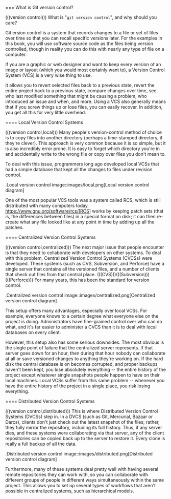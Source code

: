 === What is Git version control?

(((version control)))
What is "`git version control`", and why should you care?

Git ersion control is a system that records changes to a file or set of files over time so that you can recall specific versions later.
For the examples in this book, you will use software source code as the files being version controlled, though in reality you can do this with nearly any type of file on a computer.

If you are a graphic or web designer and want to keep every version of an image or layout (which you would most certainly want to), a Version Control System (VCS) is a very wise thing to use.

It allows you to revert selected files back to a previous state, revert the entire project back to a previous state, compare changes over time, see who last modified something that might be causing a problem, who introduced an issue and when, and more.
Using a VCS also generally means that if you screw things up or lose files, you can easily recover.
In addition, you get all this for very little overhead.

==== Local Version Control Systems

(((version control,local)))
Many people's version-control method of choice is to copy files into another directory (perhaps a time-stamped directory, if they're clever).
This approach is very common because it is so simple, but it is also incredibly error prone.
It is easy to forget which directory you're in and accidentally write to the wrong file or copy over files you don't mean to.

To deal with this issue, programmers long ago developed local VCSs that had a simple database that kept all the changes to files under revision control.

.Local version control
image::images/local.png[Local version control diagram]

One of the most popular VCS tools was a system called RCS, which is still distributed with many computers today.
https://www.gnu.org/software/rcs/[RCS] works by keeping patch sets (that is, the differences between files) in a special format on disk; it can then re-create what any file looked like at any point in time by adding up all the patches.

==== Centralized Version Control Systems

(((version control,centralized)))
The next major issue that people encounter is that they need to collaborate with developers on other systems.
To deal with this problem, Centralized Version Control Systems (CVCSs) were developed.
These systems (such as CVS, Subversion, and Perforce) have a single server that contains all the versioned files, and a number of clients that check out files from that central place. (((CVS)))(((Subversion)))(((Perforce)))
For many years, this has been the standard for version control.

.Centralized version control
image::images/centralized.png[Centralized version control diagram]

This setup offers many advantages, especially over local VCSs.
For example, everyone knows to a certain degree what everyone else on the project is doing.
Administrators have fine-grained control over who can do what, and it's far easier to administer a CVCS than it is to deal with local databases on every client.

However, this setup also has some serious downsides.
The most obvious is the single point of failure that the centralized server represents.
If that server goes down for an hour, then during that hour nobody can collaborate at all or save versioned changes to anything they're working on.
If the hard disk the central database is on becomes corrupted, and proper backups haven't been kept, you lose absolutely everything -- the entire history of the project except whatever single snapshots people happen to have on their local machines.
Local VCSs suffer from this same problem -- whenever you have the entire history of the project in a single place, you risk losing everything.

==== Distributed Version Control Systems

(((version control,distributed)))
This is where Distributed Version Control Systems (DVCSs) step in.
In a DVCS (such as Git, Mercurial, Bazaar or Darcs), clients don't just check out the latest snapshot of the files; rather, they fully mirror the repository, including its full history.
Thus, if any server dies, and these systems were collaborating via that server, any of the client repositories can be copied back up to the server to restore it.
Every clone is really a full backup of all the data.

.Distributed version control
image::images/distributed.png[Distributed version control diagram]

Furthermore, many of these systems deal pretty well with having several remote repositories they can work with, so you can collaborate with different groups of people in different ways simultaneously within the same project.
This allows you to set up several types of workflows that aren't possible in centralized systems, such as hierarchical models.
